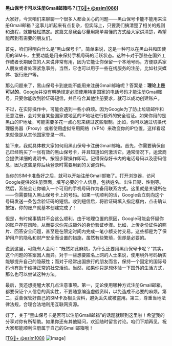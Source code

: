 **黑山保号卡可以注册Gmail邮箱吗？[[TG💪+ @esim1088](https://t.me/s/esim1088)]**

大家好，今天咱们来聊聊一个很多人都会关心的问题——黑山保号卡能不能用来注册Gmail邮箱？这事儿听起来有点复杂，但实际上，只要我们搞清楚了相关的规则和流程，就能轻松搞定。这篇文章我会尽量用简单易懂的方式给大家讲清楚，希望能帮到有需要的朋友们。

首先，咱们得明白什么是“黑山保号卡”。简单来说，这是一种可以在黑山共和国使用的SIM卡，主要功能是用来保持手机号码的活跃状态。这种卡对于那些在国外工作或者长期居住的人来说非常有用，因为它能让你保留一个本地号码，方便联系家人朋友或者处理紧急事务。当然，它也可以用于一些在线服务的注册，比如社交媒体、银行账户等。

那么问题来了，黑山保号卡到底能不能用来注册Gmail邮箱呢？答案是：**理论上是可以的**。Google并没有明确规定必须使用特定国家的电话号码才能注册Gmail账号，只要你能收到验证码短信，并且符合其他注册要求，就可以成功创建账户。

不过，在实际操作中，可能会遇到一些小麻烦。因为Google为了防止垃圾邮件和恶意注册，会对来自某些国家或地区的IP地址进行额外的安全验证。如果你用的是黑山的IP地址，可能需要多花一点心思来绕过这些限制。比如，你可以通过切换代理服务器（Proxy）或者使用虚拟专用网络（VPN）来改变你的IP位置，这样看起来就像是从其他国家登录一样。

接下来，我就具体教大家如何用黑山保号卡注册Gmail邮箱。首先，你需要确保自己已经购买了一张有效的黑山保号卡，并且知道如何激活它。通常情况下，运营商会提供详细的说明书，按照步骤操作即可。记得保存好卡内的电话号码以及密码信息，因为这些是你后续登录时需要用到的关键资料。

当你的SIM卡准备好之后，就可以开始注册Gmail邮箱了。打开浏览器，访问Google提供的注册页面，填写必要的个人信息，包括姓名、出生日期、性别等。然后，系统会让你输入一个可用的手机号码作为备用联系方式。这里就是关键所在——你需要输入黑山保号卡上的号码。如果一切顺利的话，Google会立刻向这个号码发送一条包含验证码的短信。收到短信后，将验证码填入指定框内，点击确认按钮，你的账户就基本创建完成了！

但是，有时候事情并不会这么顺利。由于地理位置的原因，Google可能会怀疑你的账户存在风险，从而要求你完成额外的身份验证步骤。比如，上传身份证件的照片、回答安全问题，甚至是在限定时间内完成一笔小额支付交易。这些都是为了保护用户的隐私和财产安全而设置的措施，虽然有些繁琐，但却是必要的。

说到这里，可能有人会问：“既然如此麻烦，为什么还要用黑山保号卡呢？”其实，这个问题的答案因人而异。对于一些想要匿名上网的人士来说，使用境外号码确实能够提升自己的隐蔽性；而对于经常出国旅行的朋友而言，保持一个固定的国际号码也有助于维持正常的社交活动。当然，如果你只是想体验一下国外的生活方式，那么也可以尝试这种方法。

最后，我还想提醒大家几点注意事项。第一，无论使用哪种方式注册Gmail邮箱，都要保证个人信息的真实性，不要随意编造虚假资料，以免造成不必要的麻烦。第二，妥善保管好自己的SIM卡及相关资料，避免丢失或被盗用。第三，尊重当地法律法规，合理合法地利用互联网资源。

好了，关于“黑山保号卡是否可以注册Gmail邮箱”的话题就聊到这里啦！希望我的分享对你有所帮助。如果你还有其他疑问，欢迎随时留言讨论。咱们下期再见，祝大家都能顺利注册属于自己的Gmail邮箱哦！

[[TG💪+ @esim1088](https://t.me/s/esim1088) ![Image](https://i.postimg.cc/4NQfJmqS/Snipaste-2025-05-13-00-14-12.png)]
